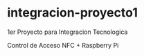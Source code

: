 # integracion-proyecto1

1er Proyecto para Integracion Tecnologica

Control de Acceso NFC + Raspberry Pi
